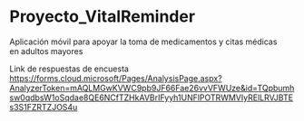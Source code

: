 # Proyecto_VitalReminder
Aplicación móvil para apoyar la toma de medicamentos y citas médicas en adultos mayores


Link de respuestas de encuesta
https://forms.cloud.microsoft/Pages/AnalysisPage.aspx?AnalyzerToken=mAQLMGwKVWC9pb9JF66Fae26vvVFWUze&id=TQpbumhsw0qdbsW1oSqdae8QE6NCfTZHkAVBrIFyyh1UNFlPOTRWMVIyRElLRVJBTEs3S1FZRTZJOS4u
